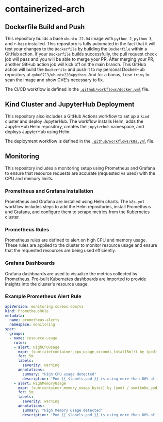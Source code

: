 # containerized-arch

## Dockerfile Build and Push

This repository builds a base `ubuntu 22.04` image with `python 2`, `python 3`, and `r-base` installed. This repository is fully automated in the fact that it will test your changes to the `Dockerfile` by building the `Dockerfile` within a GitHub action. If your `Dockerfile` builds successfully, the pull request check job will pass and you will be able to merge your PR. After merging your PR, another GitHub action job will kick off on the main branch. This GitHub action will build the `Dockerfile` and push it to my personal DockerHub repository at `goku0713/ubuntu2204python`. And for a bonus, I use `trivy` to scan the image and show CVE's necessary to fix.

The CI/CD workflow is defined in the [`.github/workflows/docker.yml`](.github/workflows/docker.yml) file.

## Kind Cluster and JupyterHub Deployment

This repository also includes a GitHub Actions workflow to set up a `kind` cluster and deploy JupyterHub. The workflow installs Helm, adds the JupyterHub Helm repository, creates the `jupyterhub` namespace, and deploys JupyterHub using Helm.

The deployment workflow is defined in the [`.github/workflows/k8s.yml`](.github/workflows/k8s.yml) file.

## Monitoring

This repository includes a monitoring setup using Prometheus and Grafana to ensure that resource requests are accurate (requested vs used) with the CPU and memory limits.

### Prometheus and Grafana Installation

Prometheus and Grafana are installed using Helm charts. The `k8s.yml` workflow includes steps to add the Helm repositories, install Prometheus and Grafana, and configure them to scrape metrics from the Kubernetes cluster.

### Prometheus Rules

Prometheus rules are defined to alert on high CPU and memory usage. These rules are applied to the cluster to monitor resource usage and ensure that the requested resources are being used efficiently.

### Grafana Dashboards

Grafana dashboards are used to visualize the metrics collected by Prometheus. Pre-built Kubernetes dashboards are imported to provide insights into the cluster's resource usage.

### Example Prometheus Alert Rule

```yaml
apiVersion: monitoring.coreos.com/v1
kind: PrometheusRule
metadata:
  name: prometheus-alerts
  namespace: monitoring
spec:
  groups:
  - name: resource-usage
    rules:
    - alert: HighCPUUsage
      expr: (sum(rate(container_cpu_usage_seconds_total[5m])) by (pod) / sum(kube_pod_container_resource_requests{resource="cpu"}) by (pod)) > 0.8
      for: 5m
      labels:
        severity: warning
      annotations:
        summary: "High CPU usage detected"
        description: "Pod {{ $labels.pod }} is using more than 80% of its requested CPU for more than 5 minutes."
    - alert: HighMemoryUsage
      expr: (sum(container_memory_usage_bytes) by (pod) / sum(kube_pod_container_resource_requests{resource="memory"}) by (pod)) > 0.8
      for: 5m
      labels:
        severity: warning
      annotations:
        summary: "High Memory usage detected"
        description: "Pod {{ $labels.pod }} is using more than 80% of its requested memory for more than 5 minutes."
